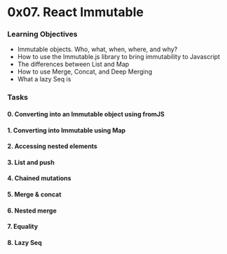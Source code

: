 # 0x07. React Immutable

### Learning Objectives
*  Immutable objects. Who, what, when, where, and why?
*  How to use the Immutable.js library to bring immutability to Javascript
*  The differences between List and Map
*  How to use Merge, Concat, and Deep Merging
*  What a lazy Seq is

### Tasks
#### 0. Converting into an Immutable object using fromJS
#### 1. Converting into Immutable using Map
#### 2. Accessing nested elements
#### 3. List and push
#### 4. Chained mutations
#### 5. Merge & concat
#### 6. Nested merge
#### 7. Equality
#### 8. Lazy Seq

